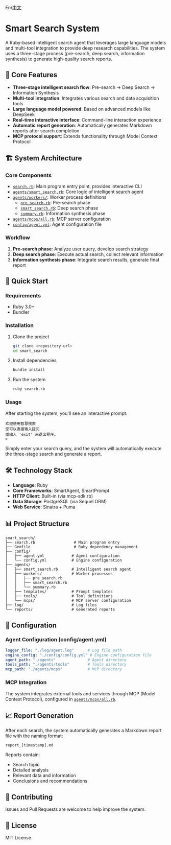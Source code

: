 En/[中文](./README.md)

# Smart Search System

A Ruby-based intelligent search agent that leverages large language models and multi-tool integration to provide deep research capabilities. The system uses a three-stage process (pre-search, deep search, information synthesis) to generate high-quality search reports.

## 🌟 Core Features

- **Three-stage intelligent search flow**: Pre-search → Deep Search → Information Synthesis
- **Multi-tool integration**: Integrates various search and data acquisition tools
- **Large language model powered**: Based on advanced models like DeepSeek
- **Real-time interactive interface**: Command-line interaction experience
- **Automatic report generation**: Automatically generates Markdown reports after search completion
- **MCP protocol support**: Extends functionality through Model Context Protocol

## 🏗️ System Architecture

### Core Components

- [`search.rb`](search.rb): Main program entry point, provides interactive CLI
- [`agents/smart_search.rb`](agents/smart_search.rb): Core logic of intelligent search agent
- [`agents/workers/`](agents/workers/): Worker process definitions
  - [`pre_search.rb`](agents/workers/pre_search.rb): Pre-search phase
  - [`smart_search.rb`](agents/workers/smart_search.rb): Deep search phase
  - [`summary.rb`](agents/workers/summary.rb): Information synthesis phase
- [`agents/mcps/all.rb`](agents/mcps/all.rb): MCP server configuration
- [`config/agent.yml`](config/agent.yml): Agent configuration file

### Workflow

1. **Pre-search phase**: Analyze user query, develop search strategy
2. **Deep search phase**: Execute actual search, collect relevant information
3. **Information synthesis phase**: Integrate search results, generate final report

## 🚀 Quick Start

### Requirements

- Ruby 3.0+
- Bundler

### Installation

1. Clone the project
   ```bash
   git clone <repository-url>
   cd smart_search
   ```

2. Install dependencies
   ```bash
   bundle install
   ```

3. Run the system
   ```bash
   ruby search.rb
   ```

### Usage

After starting the system, you'll see an interactive prompt:
```
欢迎使用智慧搜索
您可以直接输入提问
或输入 'exit' 来退出程序。
> 
```

Simply enter your search query, and the system will automatically execute the three-stage search and generate a report.

## 🛠️ Technology Stack

- **Language**: Ruby
- **Core Frameworks**: SmartAgent, SmartPrompt
- **HTTP Client**: Built-in (via mcp-sdk.rb)
- **Data Storage**: PostgreSQL (via Sequel ORM)
- **Web Service**: Sinatra + Puma

## 📊 Project Structure

```
smart_search/
├── search.rb                 # Main program entry
├── Gemfile                   # Ruby dependency management
├── config/
│   ├── agent.yml            # Agent configuration
│   └── config.yml           # Engine configuration
├── agents/
│   ├── smart_search.rb      # Intelligent search agent
│   ├── workers/             # Worker processes
│   │   ├── pre_search.rb
│   │   ├── smart_search.rb
│   │   └── summary.rb
│   ├── templates/           # Prompt templates
│   ├── tools/               # Tool definitions
│   └── mcps/                # MCP server configuration
├── log/                     # Log files
└── reports/                 # Generated reports
```

## 🔧 Configuration

### Agent Configuration (config/agent.yml)

```yaml
logger_file: "./log/agent.log"      # Log file path
engine_config: "./config/config.yml" # Engine configuration file
agent_path: "./agents"              # Agent directory
tools_path: "./agents/tools"        # Tools directory
mcp_path: "./agents/mcps"           # MCP directory
```

### MCP Integration

The system integrates external tools and services through MCP (Model Context Protocol), configured in [`agents/mcps/all.rb`](agents/mcps/all.rb).

## 📈 Report Generation

After each search, the system automatically generates a Markdown report file with the naming format:
```
report_[timestamp].md
```

Reports contain:
- Search topic
- Detailed analysis
- Relevant data and information
- Conclusions and recommendations

## 🤝 Contributing

Issues and Pull Requests are welcome to help improve the system.

## 📄 License

MIT License